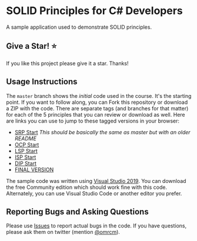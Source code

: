 # SOLID Principles for C# Developers

A sample application used to demonstrate SOLID principles.

## Give a Star! :star:
If you like this project please give it a star. Thanks!

## Usage Instructions

The `master` branch shows the *initial* code used in the course. It's the starting point. If you want to follow along, you can Fork this repository or download a ZIP with the code. There are separate tags (and branches for that matter) for each of the 5 principles that you can review or download as well. Here are links you can use to jump to these tagged versions in your browser:

- [SRP Start](https://github.com/omrcm/SolidSamples/tree/SRP-START) *This should be basically the same as master but with an older README*
- [OCP Start](https://github.com/omrcm/SolidSamples/tree/OCP-START)
- [LSP Start](https://github.com/omrcm/SolidSamples/tree/LSP-START)
- [ISP Start](https://github.com/omrcm/SolidSamples/tree/ISP-START)
- [DIP Start](https://github.com/omrcm/SolidSamples/tree/DIP-START)
- [FINAL VERSION](https://github.com/omrcm/SolidSamples/tree/current)

The sample code was written using [Visual Studio 2019](https://visualstudio.com/). You can download the free Community edition which should work fine with this code. Alternately, you can use Visual Studio Code or another editor you prefer.

## Reporting Bugs and Asking Questions

Please use [Issues](https://github.com/omrcm/SolidSamples/issues) to report actual bugs in the code. If you have questions, please ask them on twitter (mention [@omrcm](https://twitter.com/omrcm)).


